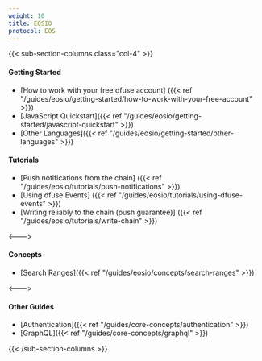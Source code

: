 ```yaml
---
weight: 10
title: EOSIO
protocol: EOS
---
```


{{< sub-section-columns class="col-4" >}}

#### Getting Started
* [How to work with your free dfuse account] ({{< ref "/guides/eosio/getting-started/how-to-work-with-your-free-account" >}})
* [JavaScript Quickstart]({{< ref "/guides/eosio/getting-started/javascript-quickstart" >}})
* [Other Languages]({{< ref "/guides/eosio/getting-started/other-languages" >}})

#### Tutorials
* [Push notifications from the chain] ({{< ref "/guides/eosio/tutorials/push-notifications" >}})
* [Using dfuse Events] ({{< ref "/guides/eosio/tutorials/using-dfuse-events" >}})
* [Writing reliably to the chain (push guarantee)] ({{< ref "/guides/eosio/tutorials/write-chain" >}})

<--->

#### Concepts

* [Search Ranges]({{< ref "/guides/eosio/concepts/search-ranges" >}})

<--->

#### Other Guides

* [Authentication]({{< ref "/guides/core-concepts/authentication" >}})
* [GraphQL]({{< ref "/guides/core-concepts/graphql" >}})

{{< /sub-section-columns >}}

